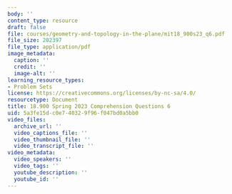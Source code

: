 ```yaml
---
body: ''
content_type: resource
draft: false
file: courses/geometry-and-topology-in-the-plane/mit18_900s23_q6.pdf
file_size: 202397
file_type: application/pdf
image_metadata:
  caption: ''
  credit: ''
  image-alt: ''
learning_resource_types:
- Problem Sets
license: https://creativecommons.org/licenses/by-nc-sa/4.0/
resourcetype: Document
title: 18.900 Spring 2023 Comprehension Questions 6
uid: 5a3fe15d-c0e7-4032-9f96-f047bd0a5bb0
video_files:
  archive_url: ''
  video_captions_file: ''
  video_thumbnail_file: ''
  video_transcript_file: ''
video_metadata:
  video_speakers: ''
  video_tags: ''
  youtube_description: ''
  youtube_id: ''
---
```

